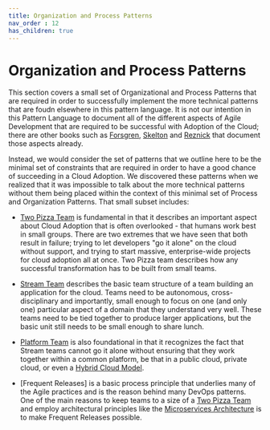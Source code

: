 ```yaml
---
title: Organization and Process Patterns
nav_order : 12
has_children: true
---
```

# Organization and Process Patterns

This section covers a small set of Organizational and Process Patterns that are required in order to successfully implement the more technical patterns that are foudn elsewhere in this pattern language.  It is not our intention in this Pattern Language to document all of the different aspects of Agile Development that are required to be successful with Adoption of the Cloud; there are other books such as [Forsgren](https://www.amazon.com/Accelerate-Software-Performing-Technology-Organizations/dp/1942788339), [Skelton](https://www.amazon.com/Team-Topologies-Organizing-Business-Technology/dp/1942788819) and [Reznick](https://www.amazon.com/Cloud-Native-Transformation-Practical-Innovation/dp/1492048909) that document those aspects already.

Instead, we would consider the set of patterns that we outline here to be the minimal set of constraints that are required in order to have a good chance of succeeding in a Cloud Adoption.  We discovered these patterns when we realized that it was impossible to talk about the more technical patterns without them being placed within the context of this minimal set of Process and Organization Patterns.  That small subset includes:

* [Two Pizza Team](Two-Pizza-Team.md) is fundamental in that it describes an important aspect about Cloud Adoption that is often overlooked - that humans work best in small groups.  There are two extremes that we have seen that both result in failure; trying to let developers "go it alone" on the cloud without support, and trying to start massive, enterprise-wide projects for cloud adoption all at once.  Two Pizza team describes how any successful transformation has to be built from small teams.

* [Stream Team](Stream-Team.md) describes the basic team structure of a team building an application for the cloud.  Teams need to be autonomous, cross-disciplinary and importantly, small enough to focus on one (and only one) particular aspect of a domain that they understand very well.  These teams need to be tied together to produce larger applications, but the basic unit still needs to be small enough to share lunch.

* [Platform Team](Platform-Team.md) is also foundational in that it recognizes the fact that Stream teams cannot go it alone without ensuring that they work together within a common platform, be that in a public cloud, private cloud, or even a [Hybrid Cloud Model](../Cloud-Native-Architecture/Hybrid-Cloud-Model.md).  

* [Frequent Releases] is a basic process principle that underlies many of the Agile practices and is the reason behind many DevOps patterns.  One of the main reasons to keep teams to a size of a [Two Pizza Team](Two-Pizza-Team.md) and employ architectural principles like the [Microservices Architecture]() is to make Frequent Releases possible.
